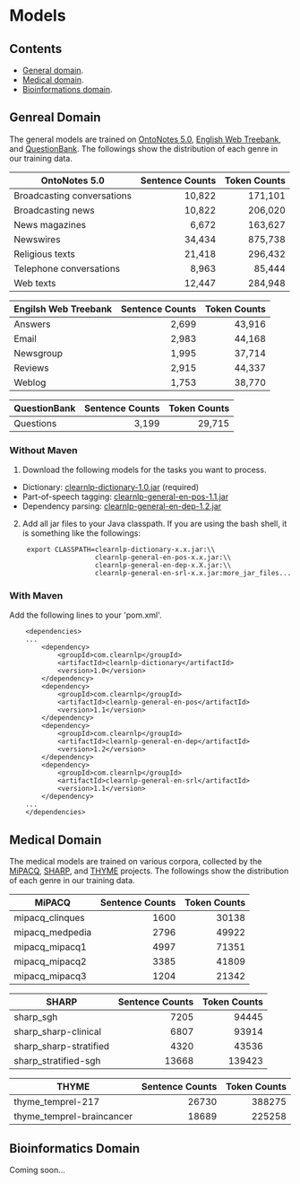 # Models

## Contents

* [General domain](#general-domain).
* [Medical domain](#medical-domain).
* [Bioinformations domain](#bioinformations-domain).

## Genreal Domain

The general models are trained on [OntoNotes 5.0](https://catalog.ldc.upenn.edu/LDC2013T19), [English Web Treebank](https://catalog.ldc.upenn.edu/LDC2012T13), and [QuestionBank](http://www.computing.dcu.ie/~jjudge/qtreebank/). The followings show the distribution of each genre in our training data.

| OntoNotes 5.0              | Sentence Counts | Token Counts |
| -------------------------- | --------------: | -----------: |
| Broadcasting conversations | 10,822          | 171,101      |
| Broadcasting news          | 10,822          | 206,020      |
| News magazines             | 6,672           | 163,627      |
| Newswires                  | 34,434          | 875,738      |
| Religious texts            | 21,418          | 296,432      |
| Telephone conversations    | 8,963           | 85,444       |
| Web texts                  | 12,447          | 284,948      |

| Engilsh Web Treebank | Sentence Counts | Token Counts |
| -------------------- | --------------: | -----------: |
| Answers              | 2,699           | 43,916       |
| Email                | 2,983           | 44,168       |
| Newsgroup            | 1,995           | 37,714       |
| Reviews              | 2,915           | 44,337       |
| Weblog               | 1,753           | 38,770       |

| QuestionBank | Sentence Counts | Token Counts |
| ------------ | --------------: | -----------: |
| Questions    | 3,199           | 29,715       |


### Without Maven

1. Download the following models for the tasks you want to process.
 * Dictionary: [clearnlp-dictionary-1.0.jar](http://search.maven.org/remotecontent?filepath=com/clearnlp/clearnlp-dictionary/1.0/clearnlp-dictionary-1.0.jar) (required)
 * Part-of-speech tagging: [clearnlp-general-en-pos-1.1.jar](http://search.maven.org/remotecontent?filepath=com/clearnlp/clearnlp-general-en-pos/1.1/clearnlp-general-en-pos-1.1.jar)
 * Dependency parsing: [clearnlp-general-en-dep-1.2.jar](http://search.maven.org/remotecontent?filepath=com/clearnlp/clearnlp-general-en-dep/1.2/clearnlp-general-en-dep-1.2.jar)

2. Add all jar files to your Java classpath. If you are using the bash shell, it is something like the followings:
		
		export CLASSPATH=clearnlp-dictionary-x.x.jar:\\
                 		 clearnlp-general-en-pos-x.x.jar:\\
                 		 clearnlp-general-en-dep-x.X.jar:\\
                 		 clearnlp-general-en-srl-x.x.jar:more_jar_files...
                 		 
### With Maven

Add the following lines to your 'pom.xml'.

		<dependencies>
  		...
			<dependency>
		    	<groupId>com.clearnlp</groupId>
		    	<artifactId>clearnlp-dictionary</artifactId>
		    	<version>1.0</version>
		  	</dependency>
		  	<dependency>
		    	<groupId>com.clearnlp</groupId>
		    	<artifactId>clearnlp-general-en-pos</artifactId>
		    	<version>1.1</version>
		  	</dependency>
		  	<dependency>
		    	<groupId>com.clearnlp</groupId>
		    	<artifactId>clearnlp-general-en-dep</artifactId>
		    	<version>1.2</version>
		  	</dependency>
		  	<dependency>
		    	<groupId>com.clearnlp</groupId>
		    	<artifactId>clearnlp-general-en-srl</artifactId>
		    	<version>1.1</version>
		  	</dependency>
		...
		</dependencies>
		
## Medical Domain
The medical models are trained on various corpora, collected by the [MiPACQ](http://clear.colorado.edu/compsem/index.php?page=endendsystems&sub=mipacq), [SHARP](http://informatics.mayo.edu/sharp/index.php/Main_Page), and [THYME](http://clear.colorado.edu/compsem/index.php?page=endendsystems&sub=temporal) projects. The followings show the distribution of each genre in our training data.

| MiPACQ          | Sentence Counts | Token Counts |
| --------------- | --------------: | -----------: |
| mipacq_clinques | 1600            | 30138        |
| mipacq_medpedia | 2796            | 49922        |
| mipacq_mipacq1  | 4997            | 71351        |
| mipacq_mipacq2  | 3385            | 41809        |
| mipacq_mipacq3  | 1204            | 21342        |


| SHARP                  | Sentence Counts | Token Counts |
| ---------------------- | --------------: | -----------: |
| sharp_sgh              | 7205            | 94445        |
| sharp_sharp-clinical   | 6807            | 93914        |
| sharp_sharp-stratified | 4320            | 43536        |
| sharp_stratified-sgh   | 13668           | 139423       |


| THYME                     | Sentence Counts | Token Counts |
| ------------------------- | --------------: | -----------: |
| thyme_temprel-217         | 26730           | 388275       |
| thyme_temprel-braincancer | 18689           | 225258       |

## Bioinformatics Domain

Coming soon...

<!--The medical models are trained on various corpora, collected by the MiPACQ, SHARP, and THYME projects. The followings show the distribution of each genre in our training data.

* MiPACQ: Clinical questions: 1,600 sentences, 30,138 tokens
* MiPACQ: Medpedia articles: 2,796 sentences, 49,922 tokens
* MiPACQ: clinical notes: 8,001 sentences, 107,191 tokens
* MiPACQ: pathological notes: 1,225 sentences, 21,581 tokens
* SHARP: Seattle group health clinical notes: 5,020 sentences, 61,124 tokens
* SHARP: Seattle group health pathological notes: 2,294 sentences, 34,384 tokens
* SHARP clinical notes: 6,787 sentences, 94,205 tokens
* SHARP stratified: 4,312 sentences, 43,023 tokens
* SHARP stratified SGH: 13,432 sentences, 139,266 tokens
* TEMPREL clinical notes: 18,927 sentences, 255,604 tokens
* TEMPREL pathological notes: 4,400 sentences, 80,064 tokens

#### Without Maven
1. Download the following models for the tasks you want to process.
	- Dictionary: [clearnlp-dictionary-1.0.jar](http://search.maven.org/remotecontent?filepath=com/clearnlp/clearnlp-dictionary/1.0/clearnlp-dictionary-1.0.jar) (required)
	- Part-of-speech tagging: [clearnlp-medical-en-pos-1.0.jar](http://search.maven.org/remotecontent?filepath=com/clearnlp/clearnlp-medical-en-pos/1.0/clearnlp-medical-en-pos-1.0.jar)
	- Dependency parsing: [clearnlp-medical-en-dep-1.0.jar](http://search.maven.org/remotecontent?filepath=com/clearnlp/clearnlp-medical-en-dep/1.0/clearnlp-medical-en-dep-1.0.jar)
	- Semantic role labeling: [clearnlp-medical-en-srl-1.0.jar](http://search.maven.org/remotecontent?filepath=com/clearnlp/clearnlp-medical-en-srl/1.0/clearnlp-medical-en-srl-1.0.jar)

2. Add all jar files to your Java classpath. If you are using the bash shell, it is something like the followings:

		export CLASSPATH=clearnlp-dictionary-1.0.jar:\\
                 		 clearnlp-medical-en-pos-x.x.jar:\\
                		 clearnlp-medical-en-dep-x.x.jar:\\
                 		 clearnlp-medical-en-srl-x.x.jar:more_jar_files...
                 		 
#### With Maven
All models can be retrieved from [Maven Central](http://search.maven.org/#search%7Cga%7C1%7Cclearnlp-medical-en). Add the following lines to your 'pom.xml'.

		<dependencies>
  		...
		 	<dependency>
		    	<groupId>com.clearnlp</groupId>
		    	<artifactId>clearnlp-dictionary</artifactId>
		    	<version>1.0</version>
		  	</dependency>
		  	<dependency>
		    	<groupId>com.clearnlp</groupId>
		    	<artifactId>clearnlp-medical-en-pos</artifactId>
		    	<version>1.0</version>
		  	</dependency>
		  	<dependency>
		    	<groupId>com.clearnlp</groupId>
		    	<artifactId>clearnlp-medical-en-dep</artifactId>
		    	<version>1.0</version>
		  	</dependency>
		  	<dependency>
		    	<groupId>com.clearnlp</groupId>
		    	<artifactId>clearnlp-medical-en-srl</artifactId>
		    	<version>1.0</version>
		  	</dependency>
		...
		</dependencies>-->